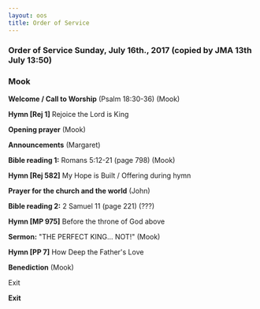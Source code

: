 ```yaml
---
layout: oos
title: Order of Service
---
```

### Order of Service Sunday, July 16th., 2017 (copied by JMA 13th July 13:50)
### Mook

**Welcome / Call to Worship** (Psalm 18:30-36) (Mook)

**Hymn [Rej 1]** Rejoice the Lord is King

**Opening prayer** (Mook)

**Announcements** (Margaret)

**Bible reading 1:** Romans 5:12-21 (page 798) (Mook)

**Hymn [Rej 582]** My Hope is Built / Offering during hymn

**Prayer for the church and the world** (John)

**Bible reading 2:** 2 Samuel 11 (page 221) (???)

**Hymn [MP 975]** Before the throne of God above

**Sermon:** "THE PERFECT KING... NOT!" (Mook)

**Hymn [PP 7]** How Deep the Father's Love

**Benediction** (Mook)

Exit

**Exit**
